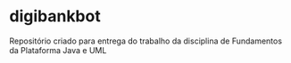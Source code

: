 # digibankbot
Repositório criado para entrega do trabalho da disciplina de Fundamentos da Plataforma Java e UML
